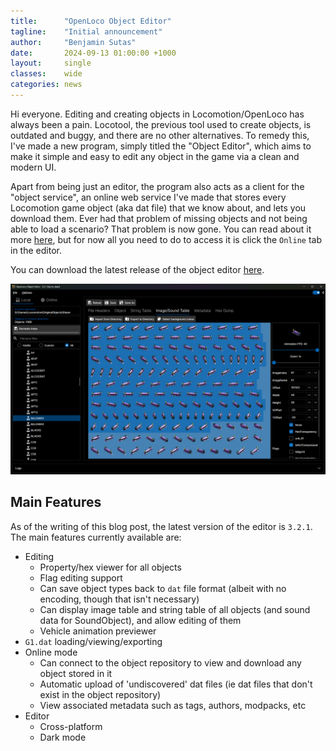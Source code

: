 ```yaml
---
title:      "OpenLoco Object Editor"
tagline:    "Initial announcement"
author:     "Benjamin Sutas"
date:       2024-09-13 01:00:00 +1000
layout:     single
classes:    wide
categories: news
---
```


Hi everyone. Editing and creating objects in Locomotion/OpenLoco has always
been a pain. Locotool, the previous tool used to create objects, is outdated
and buggy, and there are no other alternatives. To remedy this, I've made a
new program, simply titled the "Object Editor", which aims to make it simple
and easy to edit any object in the game via a clean and modern UI.

Apart from being just an editor, the program also acts as a client for the
"object service", an online web service I've made that stores every Locomotion
game object (aka dat file) that we know about, and lets you download them.
Ever had that problem of missing objects and not being able to load a
scenario? That problem is now gone. You can read about it more [here](https://github.com/OpenLoco/ObjectEditor/blob/master/ObjectService/README.md), but for
now all you need to do to access it is click the `Online` tab in the editor.

You can download the latest release of the object editor [here](https://github.com/OpenLoco/ObjectEditor/releases).

![](/assets/img/object-editor-3.2.1.png)

## Main Features

As of the writing of this blog post, the latest version of the editor is
`3.2.1`. The main features currently available are:

- Editing
  - Property/hex viewer for all objects
  - Flag editing support
  - Can save object types back to `dat` file format (albeit with no encoding,
    though that isn't necessary)
  - Can display image table and string table of all objects (and sound data
    for SoundObject), and allow editing of them
  - Vehicle animation previewer
- `G1.dat` loading/viewing/exporting
- Online mode
  - Can connect to the object repository to view and download any object
    stored in it
  - Automatic upload of 'undiscovered' dat files (ie dat files that don't
    exist in the object repository)
  - View associated metadata such as tags, authors, modpacks, etc
- Editor
  - Cross-platform
  - Dark mode
